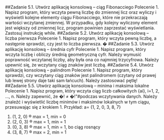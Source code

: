 ##Zadanie 5.1. 
Utwórz aplikację konsolową – ciąg Fibonacciego
Polecenie 1. Napisz program, który wczyta pewną liczbę do zmiennej licz oraz wyliczy i wyświetli
kolejne elementy ciągu Fibonacciego, które nie przekraczają wartości wczytanej zmiennej. W
przypadku, gdy kolejny wyliczony element jest większy od zmiennej licz, program powinien
zaprzestać wyświetlania. Zastosuj instrukcję while.
##Zadanie 5.2. 
Utwórz aplikację konsolową – liczba pierwsza
Polecenie 1. Napisz program, który wczyta pewną liczbę, a następnie sprawdzi, czy jest to liczba
pierwsza. �
##Zadanie 5.3. 
Utwórz aplikację konsolową – średnia cyfr
Polecenie 1. Napisz program, który wczyta liczbę i obliczy średnią geometryczną cyfr. Należy
wymusić poprawność wczytanej liczby, aby była ona co najmniej trzycyfrowa. Należy upewnić
się, że wczytany ciąg znaków jest liczbą.
##Zadanie 5.4. 
Utwórz aplikację konsolową – palindrom
Polecenie 1. Napisz program, który sprawdzi, czy wczytany ciąg znaków jest palindromem
(czytany od prawej lub lewej strony daje taki sam łańcuch). Należy zastosować pętlę!
##Zadanie 5.5. 
Utwórz aplikację konsolową – minima i maksima lokalne
Polecenie 1. Napisz program, który wczyta ciąg liczb całkowitych {ai}, i=1, 2, …, n. Należy
zapewnić, że �! ≠ �!"#podczas wczytywania danych. Należy znaleźć i wyświetlić liczbę minimów
i maksimów lokalnych w tym ciągu, przesuwając się z krokiem 1.
Przykład:
a= {1, 2, 0, 3, 8, 7}
1. (1, 2, 0) ® max = 1, min = 0
2. (2, 0, 3) ® max = 1, min = 1
3. (0, 3, 8) ® max = 1, min = 1, bo ciąg rosnący
4. (3, 8, 7) ® max = 2, min = 1
